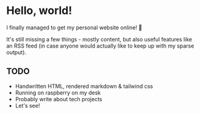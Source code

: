 # Hello, world!

I finally managed to get my personal website online! 🎉

It's still missing a few things - mostly content, but also useful features like an RSS feed (in case anyone would actually like to keep up with my sparse output).

## TODO
- Handwritten HTML, rendered markdown & tailwind css
- Running on raspberry on my desk
- Probably write about tech projects
- Let's see!
